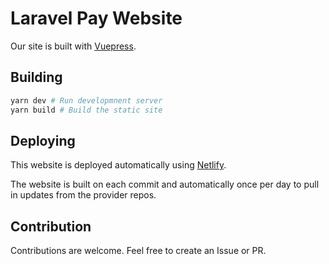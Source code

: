 # Laravel Pay Website

Our site is built with [Vuepress](https://vuepress.vuejs.org/). 


## Building

```bash
yarn dev # Run developmnent server
yarn build # Build the static site
```

## Deploying
This website is deployed automatically using [Netlify](https://app.netlify.com).
   
The website is built on each commit and automatically once per day to pull in updates from the provider repos.

## Contribution

Contributions are welcome. Feel free to create an Issue or PR.
